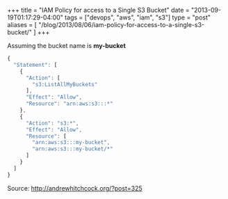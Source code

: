 +++
title = "IAM Policy for access to a Single S3 Bucket"
date = "2013-09-19T01:17:29-04:00"
tags = ["devops", "aws", "iam", "s3"]
type = "post"
aliases = [
    "/blog/2013/08/06/iam-policy-for-access-to-a-single-s3-bucket/"
]
+++

Assuming the bucket name is **my-bucket**<!--more-->
```javascript
{
  "Statement": [
    {
      "Action": [
        "s3:ListAllMyBuckets"
      ],
      "Effect": "Allow",
      "Resource": "arn:aws:s3:::*"
    },
    {
      "Action": "s3:*",
      "Effect": "Allow",
      "Resource": [
        "arn:aws:s3:::my-bucket", 
        "arn:aws:s3:::my-bucket/*"
      ]
    }
  ]
}
```

Source: http://andrewhitchcock.org/?post=325
